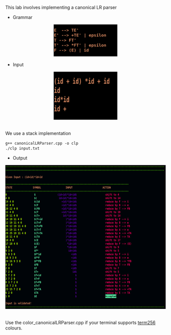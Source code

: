 This lab involves implementing a canonical LR parser

- Grammar
<div align="center">
    <img src="grammar.png" width="200" height="100">
</div>

- Input
<div align="center">
    <img src="input.png" width="200" height="150">
</div>

<br>

We use a stack implementation
```
g++ canonicalLRParser.cpp -o clp
./clp input.txt
```

- Output
<div align="center">
    <img src="output.png" width="900" height="450">
</div>

<br>

Use the color_canonicalLRParser.cpp if your terminal supports [term256](https://github.com/gawin/bash-colors-256) colours.
